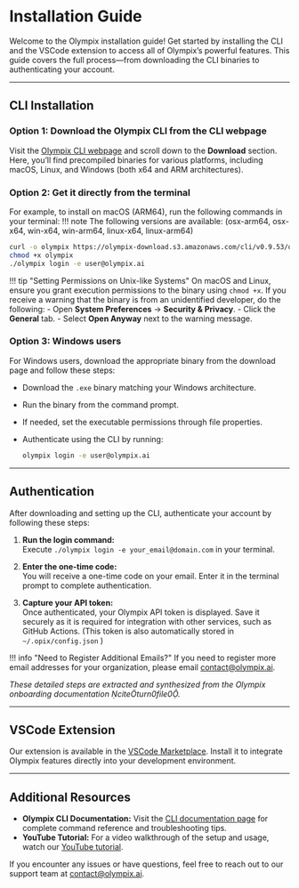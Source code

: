 # Installation Guide

Welcome to the Olympix installation guide! Get started by installing the CLI and the VSCode extension to access all of Olympix’s powerful features. This guide covers the full process—from downloading the CLI binaries to authenticating your account.

---

## CLI Installation

### Option 1: Download the Olympix CLI from the CLI webpage

Visit the [Olympix CLI webpage](https://olympix-download.s3.amazonaws.com/cli/cli_doc.html) and scroll down to the **Download** section. Here, you’ll find precompiled binaries for various platforms, including macOS, Linux, and Windows (both x64 and ARM architectures).

### Option 2: Get it directly from the terminal

For example, to install on macOS (ARM64), run the following commands in your terminal:
!!! note 
    The following versions are available: (osx-arm64, osx-x64, win-x64, win-arm64, linux-x64, linux-arm64)

```bash
curl -o olympix https://olympix-download.s3.amazonaws.com/cli/v0.9.53/osx-arm64/olympix
chmod +x olympix
./olympix login -e user@olympix.ai
```

!!! tip "Setting Permissions on Unix-like Systems"
    On macOS and Linux, ensure you grant execution permissions to the binary using `chmod +x`. If you receive a warning that the binary is from an unidentified developer, do the following:
    - Open **System Preferences** → **Security & Privacy**.
    - Click the **General** tab.
    - Select **Open Anyway** next to the warning message.

### Option 3: Windows users 

For Windows users, download the appropriate binary from the download page and follow these steps:
- Download the `.exe` binary matching your Windows architecture.
- Run the binary from the command prompt.
- If needed, set the executable permissions through file properties.
- Authenticate using the CLI by running:
  
  ```bash
  olympix login -e user@olympix.ai
  ```

---

## Authentication

After downloading and setting up the CLI, authenticate your account by following these steps:

1. **Run the login command:**  
   Execute `./olympix login -e your_email@domain.com` in your terminal.
   
2. **Enter the one-time code:**  
   You will receive a one-time code on your email. Enter it in the terminal prompt to complete authentication.
   
3. **Capture your API token:**  
   Once authenticated, your Olympix API token is displayed. Save it securely as it is required for integration with other services, such as GitHub Actions. (This token is also automatically stored in `~/.opix/config.json` )

!!! info "Need to Register Additional Emails?"
    If you need to register more email addresses for your organization, please email [contact@olympix.ai](mailto:contact@olympix.ai).

*These detailed steps are extracted and synthesized from the Olympix onboarding documentation citeturn0file0.*

---

## VSCode Extension

Our extension is available in the [VSCode Marketplace](https://marketplace.visualstudio.com/items?itemName=Olympixai.olympix). Install it to integrate Olympix features directly into your development environment.

---

## Additional Resources

- **Olympix CLI Documentation:** Visit the [CLI documentation page](./CLI/index.md) for complete command reference and troubleshooting tips.
- **YouTube Tutorial:** For a video walkthrough of the setup and usage, watch our [YouTube tutorial](https://youtu.be/x7Apoq2PgT0).

If you encounter any issues or have questions, feel free to reach out to our support team at [contact@olympix.ai](mailto:contact@olympix.ai).